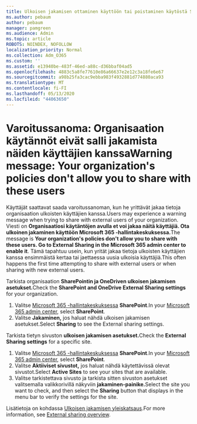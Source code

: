 ```yaml
---
title: Ulkoisen jakamisen ottaminen käyttöön tai poistaminen käytöstä SharePointissa
ms.author: pebaum
author: pebaum
manager: pamgreen
ms.audience: Admin
ms.topic: article
ROBOTS: NOINDEX, NOFOLLOW
localization_priority: Normal
ms.collection: Adm_O365
ms.custom: ''
ms.assetid: e13940be-483f-46ed-a88c-d36bbaf04ad5
ms.openlocfilehash: 4883c5a8fe77610e86a66637e2e12c3a18fe6e67
ms.sourcegitcommit: a98b25fa3cac9ebba983f4932881d774880aca93
ms.translationtype: MT
ms.contentlocale: fi-FI
ms.lasthandoff: 05/13/2020
ms.locfileid: "44063650"
---
```

# <a name="warning-message-your-organizations-policies-dont-allow-you-to-share-with-these-users"></a><span data-ttu-id="eb4e1-102">Varoitussanoma: Organisaation käytännöt eivät salli jakamista näiden käyttäjien kanssa</span><span class="sxs-lookup"><span data-stu-id="eb4e1-102">Warning message: Your organization's policies don't allow you to share with these users</span></span>

<span data-ttu-id="eb4e1-103">Käyttäjät saattavat saada varoitussanoman, kun he yrittävät jakaa tietoja organisaation ulkoisten käyttäjien kanssa.</span><span class="sxs-lookup"><span data-stu-id="eb4e1-103">Users may experience a warning message when trying to share with external users of your organization.</span></span> <span data-ttu-id="eb4e1-104">Viesti on **Organisaatiosi käytäntöjen avulla et voi jakaa näitä käyttäjiä. Ota ulkoinen jakaminen käyttöön Microsoft 365 -hallintakeskuksessa.**</span><span class="sxs-lookup"><span data-stu-id="eb4e1-104">The message is **Your organization's policies don't allow you to share with these users. Go to External Sharing in the Microsoft 365 admin center to enable it**.</span></span> <span data-ttu-id="eb4e1-105">Tämä tapahtuu usein, kun yrität jakaa tietoja ulkoisten käyttäjien kanssa ensimmäistä kertaa tai jaettaessa uusia ulkoisia käyttäjiä.</span><span class="sxs-lookup"><span data-stu-id="eb4e1-105">This often happens the first time attempting to share with external users or when sharing with new external users.</span></span>

<span data-ttu-id="eb4e1-106">Tarkista organisaation **SharePointin ja OneDriven ulkoisen jakamisen asetukset.**</span><span class="sxs-lookup"><span data-stu-id="eb4e1-106">Check the **SharePoint and OneDrive External Sharing settings** for your organization.</span></span>

1. <span data-ttu-id="eb4e1-107">Valitse [Microsoft 365 -hallintakeskuksessa](https://admin.microsoft.com/AdminPortal/Home#/homepage">https://admin.microsoft.com/) **SharePoint**.</span><span class="sxs-lookup"><span data-stu-id="eb4e1-107">In your [Microsoft 365 admin center](https://admin.microsoft.com/AdminPortal/Home#/homepage">https://admin.microsoft.com/), select **SharePoint**.</span></span>
3. <span data-ttu-id="eb4e1-108">Valitse **Jakaminen,** jos haluat nähdä ulkoisen jakamisen asetukset.</span><span class="sxs-lookup"><span data-stu-id="eb4e1-108">Select **Sharing** to see the External sharing settings.</span></span>

<span data-ttu-id="eb4e1-109">Tarkista tietyn sivuston **ulkoisen jakamisen asetukset.**</span><span class="sxs-lookup"><span data-stu-id="eb4e1-109">Check the **External Sharing settings** for a specific site.</span></span>

1. <span data-ttu-id="eb4e1-110">Valitse [Microsoft 365 -hallintakeskuksessa](https://admin.microsoft.com/AdminPortal/Home#/homepage">https://admin.microsoft.com/) **SharePoint**.</span><span class="sxs-lookup"><span data-stu-id="eb4e1-110">In your [Microsoft 365 admin center](https://admin.microsoft.com/AdminPortal/Home#/homepage">https://admin.microsoft.com/), select **SharePoint**.</span></span>
2. <span data-ttu-id="eb4e1-111">Valitse **Aktiiviset sivustot,** jos haluat nähdä käytettävissä olevat sivustot.</span><span class="sxs-lookup"><span data-stu-id="eb4e1-111">Select **Active Sites** to see your sites that are available.</span></span>
3. <span data-ttu-id="eb4e1-112">Valitse tarkistettava sivusto ja tarkista sitten sivuston asetukset valitsemalla valikkorivillä näkyviin **jakaminen-painike.**</span><span class="sxs-lookup"><span data-stu-id="eb4e1-112">Select the site you want to check, and then select the **Sharing** button that displays in the menu bar to verify the settings for the site.</span></span>

<span data-ttu-id="eb4e1-113">Lisätietoja on kohdassa [Ulkoisen jakamisen yleiskatsaus](https://docs.microsoft.com/sharepoint/external-sharing-overview).</span><span class="sxs-lookup"><span data-stu-id="eb4e1-113">For more information, see [External sharing overview](https://docs.microsoft.com/sharepoint/external-sharing-overview).</span></span>